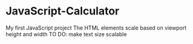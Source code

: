 # JavaScript-Calculator
 My first JavaScript project
 The HTML elements scale based on viewport height and width
 TO DO:
 make text size scalable
